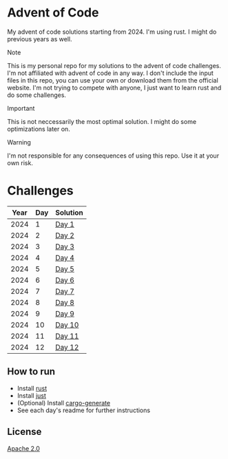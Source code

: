 # Advent of Code

My advent of code solutions starting from 2024. I'm using rust. I might do previous years as well.

> [!NOTE]
> This is my personal repo for my solutions to the advent of code challenges. I'm not affiliated with advent of code in any way.
> I don't include the input files in this repo, you can use your own or download them from the official website.
> I'm not trying to compete with anyone, I just want to learn rust and do some challenges.

> [!IMPORTANT]
> This is not neccessarily the most optimal solution. I might do some optimizations later on.

> [!WARNING]
> I'm not responsible for any consequences of using this repo. Use it at your own risk.

# Challenges

| Year | Day | Solution             |
| ---- | --- | -------------------- |
| 2024 | 1   | [Day 1](2024/day1)   |
| 2024 | 2   | [Day 2](2024/day2)   |
| 2024 | 3   | [Day 3](2024/day3)   |
| 2024 | 4   | [Day 4](2024/day4)   |
| 2024 | 5   | [Day 5](2024/day5)   |
| 2024 | 6   | [Day 6](2024/day6)   |
| 2024 | 7   | [Day 7](2024/day7)   |
| 2024 | 8   | [Day 8](2024/day8)   |
| 2024 | 9   | [Day 9](2024/day9)   |
| 2024 | 10  | [Day 10](2024/day10) |
| 2024 | 11  | [Day 11](2024/day11) |
| 2024 | 12  | [Day 12](2024/day12) |

## How to run

- Install [rust](https://www.rust-lang.org/tools/install)
- Install [just](https://github.com/casey/just#installation)
- (Optional) Install [cargo-generate](https://github.com/cargo-generate/cargo-generate#installation)
- See each day's readme for further instructions

## License

[Apache 2.0](LICENSE)

